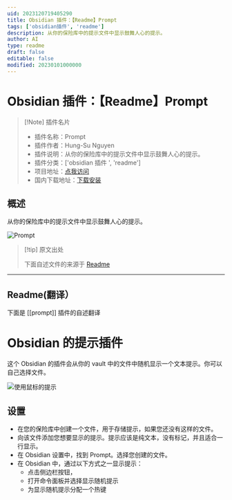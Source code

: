 ```yaml
---
uid: 2023120719405290
title: Obsidian 插件：【Readme】Prompt
tags: ['obsidian插件', 'readme']
description: 从你的保险库中的提示文件中显示鼓舞人心的提示。
author: AI
type: readme
draft: false
editable: false
modified: 20230101000000
---
```


# Obsidian 插件：【Readme】Prompt

> [!Note] 插件名片
> - 插件名称：Prompt
> - 插件作者：Hung-Su Nguyen
> - 插件说明：从你的保险库中的提示文件中显示鼓舞人心的提示。
> - 插件分类：['obsidian 插件 ', 'readme']
> - 项目地址：[点我访问](https://github.com/hungsu/obsidian-prompt)
> - 国内下载地址：[下载安装](https://pkmer.cn/products/plugin/pluginMarket/?prompt)

## 概述

从你的保险库中的提示文件中显示鼓舞人心的提示。

![Prompt](https://cdn.pkmer.cn/covers/prompt.gif!pkmer)

> [!tip] 原文出处
>
>下面自述文件的来源于 [Readme](https://ghproxy.net/https://raw.githubusercontent.com/hungsu/obsidian-prompt/master/README.md)
>

---

## Readme(翻译）

下面是 [[prompt]] 插件的自述翻译

# Obsidian 的提示插件

这个 Obsidian 的插件会从你的 vault 中的文件中随机显示一个文本提示。你可以自己选择文件。

![使用鼠标的提示](https://cdn.pkmer.cn/covers/prompt_1_0.gif!pkmer)

## 设置

- 在您的保险库中创建一个文件，用于存储提示，如果您还没有这样的文件。
- 向该文件添加您想要显示的提示。提示应该是纯文本，没有标记，并且适合一行显示。
- 在 Obsidian 设置中，找到 Prompt。选择您创建的文件。
- 在 Obsidian 中，通过以下方式之一显示提示：
  - 点击侧边栏按钮，
  - 打开命令面板并选择显示随机提示
  - 为显示随机提示分配一个热键



